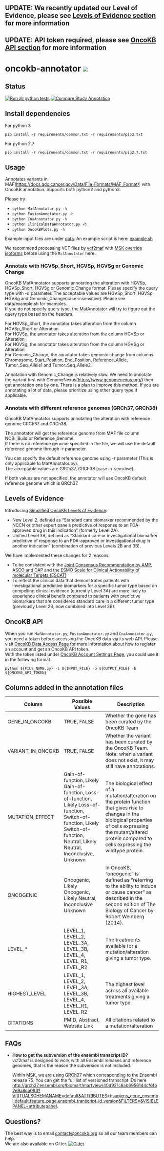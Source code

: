 
## UPDATE: We recently updated our Level of Evidence, please see [Levels of Evidence section](#levels-of-evidence) for more information
## UPDATE: API token required, please see [OncoKB API section](#oncokb-api) for more information

# oncokb-annotator <a href="https://ascopubs.org/doi/full/10.1200/PO.17.00011"><img src="https://img.shields.io/badge/DOI-10.1200%2FPO.17.00011-1c75cd" /></a>

## Status

[![Run all python tests](https://github.com/oncokb/oncokb-annotator/workflows/Run%20all%20python%20tests/badge.svg)](https://github.com/oncokb/oncokb-annotator/actions?query=workflow%3A%22Run+all+python+tests%22) [![Compare Study Annotation](https://github.com/oncokb/oncokb-annotator/workflows/Compare%20Study%20Annotation/badge.svg)](https://github.com/oncokb/oncokb-annotator/actions?query=workflow%3A%22Compare+Study+Annotation%22)

## Install dependencies
For python 3
```
pip install -r requirements/common.txt -r requirements/pip3.txt
```

For python 2.7
```
pip install -r requirements/common.txt -r requirements/pip2.7.txt
```


## Usage
Annotates variants in MAF(https://docs.gdc.cancer.gov/Data/File_Formats/MAF_Format/) with OncoKB annotation. Supports both python2 and python3.

Please try 
* `python MafAnnotator.py -h`
* `python FusionAnnotator.py -h`
* `python CnaAnnotator.py -h`
* `python ClinicalDataAnnotator.py -h`
* `python OncoKBPlots.py -h`

Example input files are under [data](data). An example script is here: [example.sh](example.sh)

We recommend processing VCF files by [vcf2maf](https://github.com/mskcc/vcf2maf/) with [MSK override isoforms](https://github.com/mskcc/vcf2maf/blob/master/data/isoform_overrides_at_mskcc) before using the `MafAnnotator` here.


### Annotate with HGVSp_Short, HGVSp, HGVSg or Genomic Change
OncoKB MafAnnotator supports annotating the alteration with HGVSp, HGVSp_Short, HGVSg or Genomic Change format. Please specify the query type with -q parameter.
The acceptable values are HGVSp_Short, HGVSp, HGVSg and Genomic_Change(case-insensitive). Please see data/example.sh for examples.  
If you do not specify query type, the MafAnnotator will try to figure out the query type based on the headers.  

For HGVSp_Short, the annotator takes alteration from the column HGVSp_Short or Alteration  
For HGVSp, the annotator takes alteration from the column HGVSp or Alteration  
For HGVSg, the annotator takes alteration from the column HGVSg or Alteration  
For Genomic_Change, the annotator takes genomic change from columns Chromosome, Start_Position, End_Position, Reference_Allele, Tumor_Seq_Allele1 and Tumor_Seq_Allele2.

Annotation with Genomic_Change is relatively slow. We need to annotate the variant first with GenomeNexus(https://www.genomenexus.org/) then get annotation one by one. There is a plan to improve this method. If you are annotating a lot of data, please prioritize using other query type if applicable. 


### Annotate with different reference genomes (GRCh37, GRCh38)
OncoKB MafAnnotator supports annotating the alteration with reference genome GRCh37 and GRCh38.  

The annotator will get the reference genome from MAF file column NCBI_Build or Reference_Genome.  
If there is no reference genome specified in the file, we will use the default reference genome through -r parameter.  

You can specify the default reference genome using -r parameter (This is only applicable to MafAnnotator.py).  
The acceptable values are GRCh37, GRCh38 (case in-sensitive).  

If both values are not specified, the annotator will use OncoKB default reference genome which is GRCh37.


## Levels of Evidence
Introducing [Simplified OncoKB Levels of Evidence](https://www.oncokb.org/levels):
- New Level 2, defined as “Standard care biomarker recommended by the NCCN or other expert panels predictive of response to an FDA-approved drug in this indication” (formerly Level 2A).
- Unified Level 3B, defined as “Standard care or investigational biomarker predictive of response to an FDA-approved or investigational drug in another indication” (combination of previous Levels 2B and 3B).

We have implemented these changes for 2 reasons:
- To be consistent with the [Joint Consensus Recommendation by AMP, ASCO and CAP](https://www.sciencedirect.com/science/article/pii/S1525157816302239?via%3Dihub) and the [ESMO Scale for Clinical Actionability of molecular Targets (ESCAT)](https://academic.oup.com/annonc/article/29/9/1895/5076792?searchresult=1)
- To reflect the clinical data that demonstrates patients with investigational predictive biomarkers for a specific tumor type based on compelling clinical evidence (currently Level 3A) are more likely to experience clinical benefit compared to patients with predictive biomarkers that are considered standard care in a different tumor type (previously Level 2B, now combined into Level 3B).


## OncoKB API
When you run `MafAnnotator.py`, `FusionAnnotator.py` and `CnaAnnotator.py`, you need a token before accessing the OncoKB data via its web API. Please visit [OncoKB Data Access Page](https://www.oncokb.org/dataAccess) for more information about how to register an account and get an OncoKB API token.  
With the token listed under [OncoKB Account Settings Page](https://www.oncokb.org/account/settings), you could use it in the following format.
```
python ${FILE_NAME.py} -i ${INPUT_FILE} -o ${OUTPUT_FILE} -b ${ONCOKB_API_TOKEN}
``` 


## Columns added in the annotation files
| Column          	| Possible Values                                                                                                                                                            	 	 	| Description                                                                                                                                                                                                                      	|
|-----------------	|---------------------------------------------------------------------------------------------------------------------------------------------------------------------------------------|----------------------------------------------------------------------------------------------------------------------------------------------------------------------------------------------------------------------------------	|
| GENE_IN_ONCOKB       	| TRUE, FALSE   	| Whether the gene has been curated by the OncoKB Team  	|
| VARIANT_IN_ONCOKB     | TRUE, FALSE   	| Whether the variant has been curated by the OncoKB Team. Note: when a variant does not exist, it may still have annotations.   	|
| MUTATION_EFFECT 	| Gain-of-function, Likely Gain-of-function, Loss-of-function, Likely Loss-of-function, Switch-of-function, Likely Switch-of-function, Neutral, Likely Neutral, Inconclusive, Unknown 	| The biological effect of a mutation/alteration on the protein function that gives rise to changes in the biological properties of cells expressing the mutant/altered protein compared to cells expressing the wildtype protein. 	|
| ONCOGENIC       	| Oncogenic, Likely Oncogenic, Likely Neutral, Inconclusive Unknown                                                                                                             	 	| In OncoKB, “oncogenic” is defined as “referring to the ability to induce or cause cancer” as described in the second edition of The Biology of Cancer by Robert Weinberg (2014).                                                 	|
| LEVEL_*         	| LEVEL_1, LEVEL_2, LEVEL_3A, LEVEL_3B, LEVEL_4, LEVEL_R1, LEVEL_R2                                                                                                      	| The treatments available for a mutation/alteration giving a tumor type.                                                                                                                                                          	|
| HIGHEST_LEVEL   	| LEVEL_1, LEVEL_2, LEVEL_3A, LEVEL_3B, LEVEL_4, LEVEL_R1, LEVEL_R2                                                                                                      	| The highest level across all available treatments giving a tumor type.                                                                                                                                                           	|
| CITATIONS       	| PMID, Abstract, Website Link                                                                                                                                                 	 	 	| All citations related to a mutation/alteration                                                                                                                                                                                   	|


## FAQs
- **How to get the subversion of the ensembl transcript ID?**  
  vcf2maf is designed to work with all Ensembl releases and reference genomes, that is the reason the subversion is not included. 

  Within MSK, we are using GRCh37 which corresponding to the Ensembl release 75. You can get the full list of versioned transcript IDs here http://grch37.ensembl.org/biomart/martview/40d921c6ab6956144cf6fb2e9a8ca093?VIRTUALSCHEMANAME=default&ATTRIBUTES=hsapiens_gene_ensembl.default.feature_page.ensembl_transcript_id_version&FILTERS=&VISIBLEPANEL=attributepanel.  


## Questions?
The best way is to email contact@oncokb.org so all our team members can help.  
We are also available on Gitter. [![Gitter](https://img.shields.io/gitter/room/oncokb/public-chat)](https://gitter.im/oncokb/public-chat)

